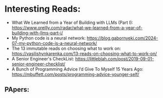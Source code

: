 # Interesting Reads:

- What We Learned from a Year of Building with LLMs (Part I): https://www.oreilly.com/radar/what-we-learned-from-a-year-of-building-with-llms-part-i/
- My Python code is a neural network: https://blog.gabornyeki.com/2024-07-my-python-code-is-a-neural-network/ 
- The 13 immutable reads on choosing what to work on: https://vasilishynkarenka.com/13-reads-on-choosing-what-to-work-on/
- A Senior Engineer's CheckList: https://littleblah.com/post/2019-09-01-senior-engineer-checklist/
- A Bunch of Programming Advice I’d Give To Myself 15 Years Ago: https://mbuffett.com/posts/programming-advice-younger-self/ 


## PApers: 

